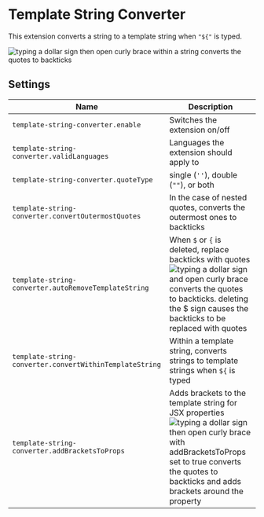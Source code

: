 # Template String Converter

This extension converts a string to a template string when `"${"` is typed.

![typing a dollar sign then open curly brace within a string converts the quotes to backticks](https://raw.githubusercontent.com/meganrogge/template-string-converter/master/src/images/demo.gif)

## Settings

| Name                                 | Description                                                                                                                                                                                                                                                                                                                       |
| ------------------------------------ | --------------------------------------------------------------------------------------------------------------------------------------------------------------------------------------------------------------------------------------------------------------------------------------------------------------------------------- |
| `template-string-converter.enable`         | Switches the extension on/off                                                                                                                                                                                        |
| `template-string-converter.validLanguages` | Languages the extension should apply to                                                                                                                                                |
| `template-string-converter.quoteType`   | single (`''`), double (`""`), or both                                                                                                                  |
| `template-string-converter.convertOutermostQuotes`    | In the case of nested quotes, converts the outermost ones to backticks
| `template-string-converter.autoRemoveTemplateString` | When `$` or `{` is deleted, replace backticks with quotes ![typing a dollar sign and open curly brace converts the quotes to backticks. deleting the $ sign causes the backticks to be replaced with quotes](https://raw.githubusercontent.com/meganrogge/template-string-converter/master/src/images/auto-remove.gif)
| `template-string-converter.convertWithinTemplateString`          | Within a template string, converts strings to template strings when `${` is typed                 |
| `template-string-converter.addBracketsToProps`          | Adds brackets to the template string for JSX properties ![typing a dollar sign then open curly brace with addBracketsToProps set to true converts the quotes to backticks and adds brackets around the property](https://raw.githubusercontent.com/meganrogge/template-string-converter/master/src/images/jsx-props.gif)
